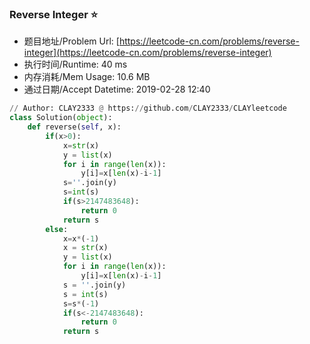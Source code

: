
### Reverse Integer :star:
- 题目地址/Problem Url: [https://leetcode-cn.com/problems/reverse-integer](https://leetcode-cn.com/problems/reverse-integer)
- 执行时间/Runtime: 40 ms 
- 内存消耗/Mem Usage: 10.6 MB
- 通过日期/Accept Datetime: 2019-02-28 12:40
```python
// Author: CLAY2333 @ https://github.com/CLAY2333/CLAYleetcode
class Solution(object):
    def reverse(self, x):
        if(x>0):
            x=str(x)
            y = list(x)
            for i in range(len(x)):
                y[i]=x[len(x)-i-1]
            s=''.join(y)
            s=int(s)
            if(s>2147483648):
                return 0
            return s
        else:
            x=x*(-1)
            x = str(x)
            y = list(x)
            for i in range(len(x)):
                y[i]=x[len(x)-i-1]
            s = ''.join(y)
            s = int(s)
            s=s*(-1)
            if(s<-2147483648):
                return 0            
            return s


```
